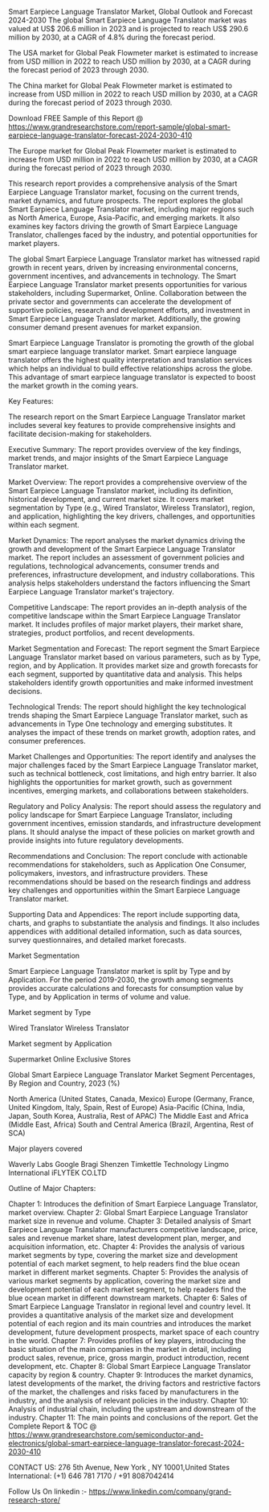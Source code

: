 Smart Earpiece Language Translator Market, Global Outlook and Forecast 2024-2030
The global Smart Earpiece Language Translator market was valued at US$ 206.6 million in 2023 and is projected to reach US$ 290.6 million by 2030, at a CAGR of 4.8% during the forecast period.

The USA market for Global Peak Flowmeter market is estimated to increase from USD million in 2022 to reach USD million by 2030, at a CAGR during the forecast period of 2023 through 2030.

The China market for Global Peak Flowmeter market is estimated to increase from USD million in 2022 to reach USD million by 2030, at a CAGR during the forecast period of 2023 through 2030.

Download FREE Sample of this Report @ https://www.grandresearchstore.com/report-sample/global-smart-earpiece-language-translator-forecast-2024-2030-410

The Europe market for Global Peak Flowmeter market is estimated to increase from USD million in 2022 to reach USD million by 2030, at a CAGR during the forecast period of 2023 through 2030.

This research report provides a comprehensive analysis of the Smart Earpiece Language Translator market, focusing on the current trends, market dynamics, and future prospects. The report explores the global Smart Earpiece Language Translator market, including major regions such as North America, Europe, Asia-Pacific, and emerging markets. It also examines key factors driving the growth of Smart Earpiece Language Translator, challenges faced by the industry, and potential opportunities for market players.

The global Smart Earpiece Language Translator market has witnessed rapid growth in recent years, driven by increasing environmental concerns, government incentives, and advancements in technology. The Smart Earpiece Language Translator market presents opportunities for various stakeholders, including Supermarket, Online. Collaboration between the private sector and governments can accelerate the development of supportive policies, research and development efforts, and investment in Smart Earpiece Language Translator market. Additionally, the growing consumer demand present avenues for market expansion.

Smart Earpiece Language Translator is promoting the growth of the global smart earpiece language translator market. Smart earpiece language translator offers the highest quality interpretation and translation services which helps an individual to build effective relationships across the globe. This advantage of smart earpiece language translator is expected to boost the market growth in the coming years.

Key Features:

The research report on the Smart Earpiece Language Translator market includes several key features to provide comprehensive insights and facilitate decision-making for stakeholders.

Executive Summary: The report provides overview of the key findings, market trends, and major insights of the Smart Earpiece Language Translator market.

Market Overview: The report provides a comprehensive overview of the Smart Earpiece Language Translator market, including its definition, historical development, and current market size. It covers market segmentation by Type (e.g., Wired Translator, Wireless Translator), region, and application, highlighting the key drivers, challenges, and opportunities within each segment.

Market Dynamics: The report analyses the market dynamics driving the growth and development of the Smart Earpiece Language Translator market. The report includes an assessment of government policies and regulations, technological advancements, consumer trends and preferences, infrastructure development, and industry collaborations. This analysis helps stakeholders understand the factors influencing the Smart Earpiece Language Translator market's trajectory.

Competitive Landscape: The report provides an in-depth analysis of the competitive landscape within the Smart Earpiece Language Translator market. It includes profiles of major market players, their market share, strategies, product portfolios, and recent developments.

Market Segmentation and Forecast: The report segment the Smart Earpiece Language Translator market based on various parameters, such as by Type, region, and by Application. It provides market size and growth forecasts for each segment, supported by quantitative data and analysis. This helps stakeholders identify growth opportunities and make informed investment decisions.

Technological Trends: The report should highlight the key technological trends shaping the Smart Earpiece Language Translator market, such as advancements in Type One technology and emerging substitutes. It analyses the impact of these trends on market growth, adoption rates, and consumer preferences.

Market Challenges and Opportunities: The report identify and analyses the major challenges faced by the Smart Earpiece Language Translator market, such as technical bottleneck, cost limitations, and high entry barrier. It also highlights the opportunities for market growth, such as government incentives, emerging markets, and collaborations between stakeholders.

Regulatory and Policy Analysis: The report should assess the regulatory and policy landscape for Smart Earpiece Language Translator, including government incentives, emission standards, and infrastructure development plans. It should analyse the impact of these policies on market growth and provide insights into future regulatory developments.

Recommendations and Conclusion: The report conclude with actionable recommendations for stakeholders, such as Application One Consumer, policymakers, investors, and infrastructure providers. These recommendations should be based on the research findings and address key challenges and opportunities within the Smart Earpiece Language Translator market.

Supporting Data and Appendices: The report include supporting data, charts, and graphs to substantiate the analysis and findings. It also includes appendices with additional detailed information, such as data sources, survey questionnaires, and detailed market forecasts.

Market Segmentation

Smart Earpiece Language Translator market is split by Type and by Application. For the period 2019-2030, the growth among segments provides accurate calculations and forecasts for consumption value by Type, and by Application in terms of volume and value.

Market segment by Type

Wired Translator
Wireless Translator

Market segment by Application

Supermarket
Online
Exclusive Stores

Global Smart Earpiece Language Translator Market Segment Percentages, By Region and Country, 2023 (%)

North America (United States, Canada, Mexico)
Europe (Germany, France, United Kingdom, Italy, Spain, Rest of Europe)
Asia-Pacific (China, India, Japan, South Korea, Australia, Rest of APAC)
The Middle East and Africa (Middle East, Africa)
South and Central America (Brazil, Argentina, Rest of SCA)

Major players covered

Waverly Labs
Google
Bragi
Shenzen Timkettle Technology
Lingmo International
iFLYTEK CO.LTD

Outline of Major Chapters:

Chapter 1: Introduces the definition of Smart Earpiece Language Translator, market overview.
Chapter 2: Global Smart Earpiece Language Translator market size in revenue and volume.
Chapter 3: Detailed analysis of Smart Earpiece Language Translator manufacturers competitive landscape, price, sales and revenue market share, latest development plan, merger, and acquisition information, etc.
Chapter 4: Provides the analysis of various market segments by type, covering the market size and development potential of each market segment, to help readers find the blue ocean market in different market segments.
Chapter 5: Provides the analysis of various market segments by application, covering the market size and development potential of each market segment, to help readers find the blue ocean market in different downstream markets.
Chapter 6: Sales of Smart Earpiece Language Translator in regional level and country level. It provides a quantitative analysis of the market size and development potential of each region and its main countries and introduces the market development, future development prospects, market space of each country in the world.
Chapter 7: Provides profiles of key players, introducing the basic situation of the main companies in the market in detail, including product sales, revenue, price, gross margin, product introduction, recent development, etc.
Chapter 8: Global Smart Earpiece Language Translator capacity by region & country.
Chapter 9: Introduces the market dynamics, latest developments of the market, the driving factors and restrictive factors of the market, the challenges and risks faced by manufacturers in the industry, and the analysis of relevant policies in the industry.
Chapter 10: Analysis of industrial chain, including the upstream and downstream of the industry.
Chapter 11: The main points and conclusions of the report.
Get the Complete Report & TOC @ https://www.grandresearchstore.com/semiconductor-and-electronics/global-smart-earpiece-language-translator-forecast-2024-2030-410

CONTACT US:
276 5th Avenue, New York , NY 10001,United States
International: (+1) 646 781 7170 / +91 8087042414

Follow Us On linkedin :- https://www.linkedin.com/company/grand-research-store/
